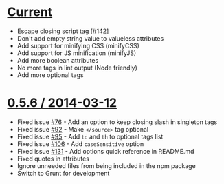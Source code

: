 [Current](https://github.com/kangax/html-minifier/compare/v0.5.5...gh-pages)
==================

* Escape closing script tag [#142]
* Don't add empty string value to valueless attributes
* Add support for minifying CSS (minifyCSS)
* Add support for JS minification (minifyJS)
* Add more boolean attributes
* No more tags in lint output (Node friendly)
* Add more optional tags

[0.5.6 / 2014-03-12](https://github.com/kangax/html-minifier/compare/v0.5.5...v0.5.6)
==================

* Fixed issue [#76](https://github.com/kangax/html-minifier/issues/76) - Add an option to keep closing slash in singleton tags
* Fixed issue [#92](https://github.com/kangax/html-minifier/issues/92) - Make `</source>` tag optional
* Fixed issue [#95](https://github.com/kangax/html-minifier/issues/95) - Add `td` and `th` to optional tags list
* Fixed issue [#106](https://github.com/kangax/html-minifier/issues/106) - Add `caseSensitive` option
* Fixed issue [#131](https://github.com/kangax/html-minifier/issues/131) - Add options quick reference in README.md
* Fixed quotes in attributes
* Ignore unneeded files from being included in the npm package
* Switch to Grunt for development
